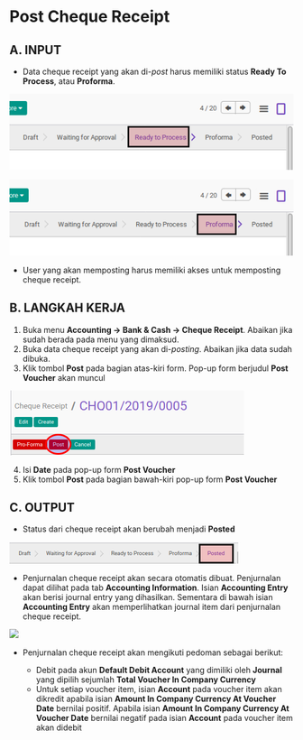 # Post Cheque Receipt

## A. INPUT

* Data cheque receipt yang akan di-*post* harus memiliki status **Ready To Process**, atau **Proforma**.

![](../../img/cheque-receipt/status-ready-to-process.png)

![](../../img/cheque-receipt/status-proforma.png)

* User yang akan memposting harus memiliki akses untuk memposting cheque receipt.

## B. LANGKAH KERJA

1. Buka menu **Accounting -> Bank & Cash -> Cheque Receipt**. Abaikan jika sudah berada
pada menu yang dimaksud.
2. Buka data cheque receipt yang akan di-*posting*. Abaikan jika data sudah dibuka.
3. Klik tombol **Post** pada bagian atas-kiri form. Pop-up form berjudul **Post Voucher**
akan muncul

![](../../img/cheque-receipt/tombol-post.png)


4. Isi **Date** pada pop-up form **Post Voucher**
5. Klik tombol **Post** pada bagian bawah-kiri pop-up form **Post Voucher**

## C. OUTPUT

* Status dari cheque receipt akan berubah menjadi **Posted**

![](../../img/cheque-receipt/status-posted.png)

* Penjurnalan cheque receipt akan secara otomatis dibuat. Penjurnalan dapat dilihat pada tab **Accounting Information**. Isian **Accounting Entry** akan berisi journal entry yang dihasilkan. Sementara di bawah isian **Accounting Entry** akan memperlihatkan journal item dari penjurnalan cheque receipt.

![](../../img/cheque-receipt/hasil-penjurnalan.png)

* Penjurnalan cheque receipt akan mengikuti pedoman sebagai berikut:

    * Debit pada akun **Default Debit Account** yang dimiliki oleh **Journal** yang dipilih sejumlah **Total Voucher In Company Currency**
    * Untuk setiap voucher item, isian **Account** pada voucher item akan dikredit apabila isian **Amount In Company Currency At Voucher Date** bernilai positif. Apabila isian **Amount In Company Currency At Voucher Date** bernilai negatif pada isian **Account** pada voucher item akan didebit

